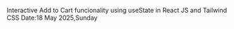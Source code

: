 Interactive Add to Cart funcionality using useState in React JS and Tailwind CSS
Date:18 May 2025,Sunday
